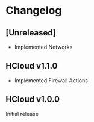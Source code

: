 # Changelog

## [Unreleased]

- Implemented Networks

## HCloud v1.1.0

- Implemented Firewall Actions

## HCloud v1.0.0

Initial release
